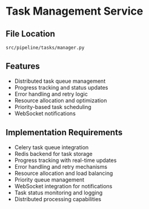 # Task Management Service

## File Location

`src/pipeline/tasks/manager.py`

## Features

- Distributed task queue management
- Progress tracking and status updates
- Error handling and retry logic
- Resource allocation and optimization
- Priority-based task scheduling
- WebSocket notifications

## Implementation Requirements

- Celery task queue integration
- Redis backend for task storage
- Progress tracking with real-time updates
- Error handling and retry mechanisms
- Resource allocation and load balancing
- Priority queue management
- WebSocket integration for notifications
- Task status monitoring and logging
- Distributed processing capabilities
